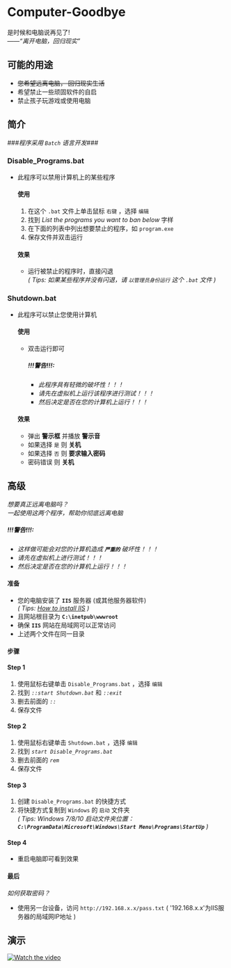 # Computer-Goodbye
是时候和电脑说再见了!  
*——“离开电脑，回归现实”*
## 可能的用途
* ~~您希望远离电脑， 回归现实生活~~
* 希望禁止一些顽固软件的自启
* 禁止孩子玩游戏或使用电脑
## 简介
*###程序采用 `Batch` 语言开发###*  
### Disable_Programs.bat
* 此程序可以禁用计算机上的某些程序
  #### 使用
  1. 在这个 `.bat` 文件上单击鼠标 `右键` ，选择 `编辑` 
  2. 找到 *List the programs you want to ban below* 字样
  3. 在下面的列表中列出想要禁止的程序，如 `program.exe`  
  4. 保存文件并双击运行
  #### 效果
  * 运行被禁止的程序时，直接闪退  
    *( Tips: 如果某些程序并没有闪退，请 `以管理员身份运行` 这个 `.bat` 文件 )*
### Shutdown.bat
* 此程序可以禁止您使用计算机
  #### 使用
  * 双击运行即可
      ##### *!!!警告!!!:* 
      * *此程序具有轻微的破坏性！！！*  
      * *请先在虚拟机上运行该程序进行测试！！！*
      * *然后决定是否在您的计算机上运行！！！* 
  #### 效果
  * 弹出 **警示框** 并播放 **警示音** 
  * 如果选择 `是` 则 **关机** 
  * 如果选择 `否` 则 **要求输入密码** 
  * 密码错误 则 **关机** 
## 高级
*想要真正远离电脑吗？*  
*一起使用这两个程序，帮助你彻底远离电脑*
##### *!!!警告!!!:*
* *这样做可能会对您的计算机造成 **`严重的`** 破坏性！！！*
* *请先在虚拟机上进行测试！！！*
* *然后决定是否在您的计算机上运行！！！*
#### 准备
* 您的电脑安装了 **`IIS`** 服务器 (或其他服务器软件)  
  *( Tips: [How to install IIS](https://www.howtogeek.com/112455/how-to-install-iis-8-on-windows-8/) )*
* 且网站根目录为 **`C:\inetpub\wwwroot`** 
* 确保 **`IIS`** 网站在局域网可以正常访问
* 上述两个文件在同一目录
#### 步骤
#### Step 1
1. 使用鼠标右键单击 `Disable_Programs.bat` ，选择 `编辑` 
2. 找到 *`::start Shutdown.bat`* 和 *`::exit`* 
3. 删去前面的 *`::`* 
4. 保存文件
#### Step 2
1. 使用鼠标右键单击 `Shutdown.bat` ，选择 `编辑` 
2. 找到 *`start Disable_Programs.bat`* 
3. 删去前面的 *`rem`* 
4. 保存文件
#### Step 3
1. 创建 `Disable_Programs.bat` 的快捷方式
2. 将快捷方式复制到 `Windows` 的 `启动` 文件夹  
  *( Tips: Windows 7/8/10 启动文件夹位置：**`C:\ProgramData\Microsoft\Windows\Start Menu\Programs\StartUp`** )*  
#### Step 4
* 重启电脑即可看到效果
#### 最后
*如何获取密码？*
* 使用另一台设备，访问 `http://192.168.x.x/pass.txt` ( '192.168.x.x'为IIS服务器的局域网IP地址 )
## 演示
[![Watch the video](https://onedrive.gimhoy.com/1drv/aHR0cHM6Ly8xZHJ2Lm1zL3UvcyFBa0JKZU81TC1qRGZveFZQZkkyTkJpaG4zU19r.png)](http://fscache20.cooles.top/Upload/Demo.mp4)
